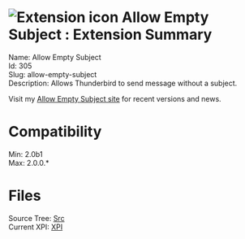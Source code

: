 # ![Extension icon](https://addons.thunderbird.net/static/img/addon-icons/default-64.png) Allow Empty Subject : Extension Summary

Name: Allow Empty Subject  
Id: 305  
Slug: allow-empty-subject  
Description: Allows Thunderbird to send message without a subject.

Visit my <a rel="nofollow" href="https://outgoing.prod.mozaws.net/v1/a4b4464fff8721b2ada3ee302b021888e0316c45f7246fd5c89441b56bebd295/http%3A//extensions.sanjer.nl/">Allow Empty Subject site</a> for recent versions and news.
  

# Compatibility
Min: 2.0b1  
Max: 2.0.0.*  

# Files

Source Tree: [Src](C:/Dev/Thunderbird/ThunderKdB/xall/xOther/305-allow-empty-subject/src)  
Current XPI: [XPI](C:/Dev/Thunderbird/ThunderKdB/xall/xOther/305-allow-empty-subject/xpi)  



